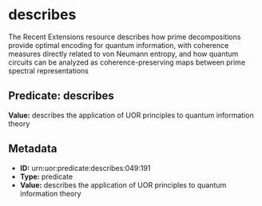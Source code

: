 # describes

The Recent Extensions resource describes how prime decompositions provide optimal encoding for quantum information, with coherence measures directly related to von Neumann entropy, and how quantum circuits can be analyzed as coherence-preserving maps between prime spectral representations

## Predicate: describes

**Value:** describes the application of UOR principles to quantum information theory

## Metadata

- **ID:** urn:uor:predicate:describes:049:191
- **Type:** predicate
- **Value:** describes the application of UOR principles to quantum information theory
